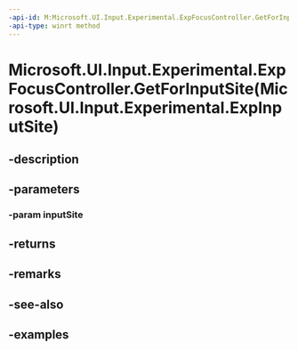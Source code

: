 ```yaml
---
-api-id: M:Microsoft.UI.Input.Experimental.ExpFocusController.GetForInputSite(Microsoft.UI.Input.Experimental.ExpInputSite)
-api-type: winrt method
---
```


# Microsoft.UI.Input.Experimental.ExpFocusController.GetForInputSite(Microsoft.UI.Input.Experimental.ExpInputSite)

<!--
public static Microsoft.UI.Input.Experimental.ExpFocusController GetForInputSite (Microsoft.UI.Input.Experimental.ExpInputSite inputSite);
-->


## -description

## -parameters

### -param inputSite

## -returns

## -remarks

## -see-also

## -examples


